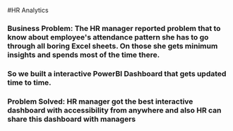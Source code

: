 #HR Analytics
<h3>
Business Problem: The HR manager reported problem that to know about employee's attendance pattern she has to go through all boring Excel sheets. On those she gets minimum insights and spends most of the time there.</h3>
<h3>So we built a interactive PowerBI Dashboard that gets updated time to time.</h3>

<h3>Problem Solved: HR manager got the best interactive dashboard with accessibility from anywhere and also HR can share this dashboard with managers</h3>

<h3>
<a href="url"></a>
</h3>
<img src"https://github.com/Shivam2op/Data-Analytics-Projects/blob/main/HR_Analytics/HR%20Analytics.png">
